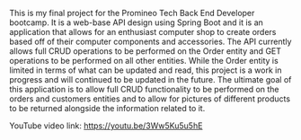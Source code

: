 This is my final project for the Promineo Tech Back End Developer bootcamp. It is a web-base API design using Spring Boot and it is an application that allows for an enthusiast computer shop to create orders based off of their computer components and accessories. The API currently allows full CRUD operations to be performed on the Order entity and GET operations to be performed on all other entities. While the Order entity is limited in terms of what can be updated and read, this project is a work in progress and will continued to be updated in the future. The ultimate goal of this application is to allow full CRUD functionality to be performed on the orders and customers entities and to allow for pictures of different products to be returned alongside the information related to it.

YouTube video link: https://youtu.be/3Ww5Ku5u5hE
